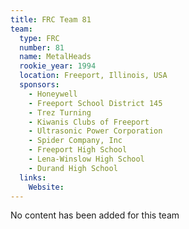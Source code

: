 ```yaml
---
title: FRC Team 81
team:
  type: FRC
  number: 81
  name: MetalHeads
  rookie_year: 1994
  location: Freeport, Illinois, USA
  sponsors:
    - Honeywell
    - Freeport School District 145
    - Trez Turning
    - Kiwanis Clubs of Freeport
    - Ultrasonic Power Corporation
    - Spider Company, Inc
    - Freeport High School
    - Lena-Winslow High School
    - Durand High School
  links:
    Website: 
---
```

No content has been added for this team